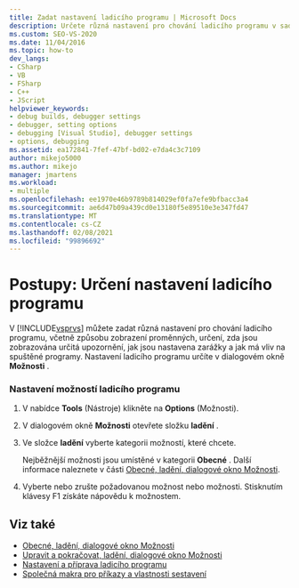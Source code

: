 ```yaml
---
title: Zadat nastavení ladicího programu | Microsoft Docs
description: Určete různá nastavení pro chování ladicího programu v sadě Visual Studio, jako je například zobrazení proměnných, informace o tom, jaká upozornění jsou zobrazena a jak nastavit zarážky.
ms.custom: SEO-VS-2020
ms.date: 11/04/2016
ms.topic: how-to
dev_langs:
- CSharp
- VB
- FSharp
- C++
- JScript
helpviewer_keywords:
- debug builds, debugger settings
- debugger, setting options
- debugging [Visual Studio], debugger settings
- options, debugging
ms.assetid: ea172841-7fef-47bf-bd02-e7da4c3c7109
author: mikejo5000
ms.author: mikejo
manager: jmartens
ms.workload:
- multiple
ms.openlocfilehash: ee1970e46b9789b814029ef0fa7efe9bfbacc3a4
ms.sourcegitcommit: ae6d47b09a439cd0e13180f5e89510e3e347fd47
ms.translationtype: MT
ms.contentlocale: cs-CZ
ms.lasthandoff: 02/08/2021
ms.locfileid: "99896692"
---
```

# <a name="how-to-specify-debugger-settings"></a>Postupy: Určení nastavení ladicího programu
V [!INCLUDE[vsprvs](../code-quality/includes/vsprvs_md.md)] můžete zadat různá nastavení pro chování ladicího programu, včetně způsobu zobrazení proměnných, určení, zda jsou zobrazována určitá upozornění, jak jsou nastavena zarážky a jak má vliv na spuštěné programy. Nastavení ladicího programu určíte v dialogovém okně **Možnosti** .

### <a name="to-set-debugger-options"></a>Nastavení možností ladicího programu

1. V nabídce **Tools** (Nástroje) klikněte na **Options** (Možnosti).

2. V dialogovém okně **Možnosti** otevřete složku **ladění** .

3. Ve složce **ladění** vyberte kategorii možností, které chcete.

     Nejběžnější možnosti jsou umístěné v kategorii **Obecné** . Další informace naleznete v části [Obecné, ladění, dialogové okno Možnosti](../debugger/general-debugging-options-dialog-box.md).

4. Vyberte nebo zrušte požadovanou možnost nebo možnosti. Stisknutím klávesy F1 získáte nápovědu k možnostem.

## <a name="see-also"></a>Viz také
- [Obecné, ladění, dialogové okno Možnosti](../debugger/general-debugging-options-dialog-box.md)
- [Upravit a pokračovat, ladění, dialogové okno Možnosti](./edit-and-continue.md)
- [Nastavení a příprava ladicího programu](../debugger/debugger-settings-and-preparation.md)
- [Společná makra pro příkazy a vlastnosti sestavení](/cpp/build/reference/common-macros-for-build-commands-and-properties)